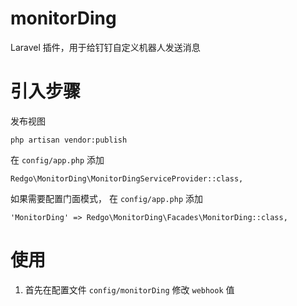 # monitorDing
Laravel 插件，用于给钉钉自定义机器人发送消息

# 引入步骤

发布视图

```
php artisan vendor:publish
```

在 `config/app.php` 添加

```
Redgo\MonitorDing\MonitorDingServiceProvider::class,
```


如果需要配置门面模式， 在 `config/app.php` 添加

```
'MonitorDing' => Redgo\MonitorDing\Facades\MonitorDing::class,
```


# 使用

1. 首先在配置文件 `config/monitorDing` 修改 `webhook` 值
